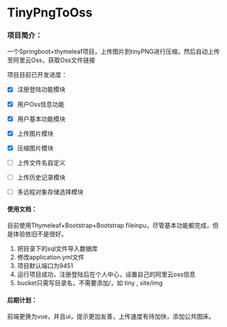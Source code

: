 # TinyPngToOss
### 项目简介：

一个Springboot+thymeleaf项目，上传图片到tinyPNG进行压缩，然后自动上传至阿里云Oss，获取Oss文件链接



项目目前已开发进度：

- [x] 注册登陆功能模块

- [x] 用户Oss信息功能

- [x] 用户基本功能模块

- [x] 上传图片模块

- [x] 压缩图片模块

- [ ] 上传文件名自定义

- [ ] 上传历史记录模块

- [ ] 多远程对象存储选择模块

  

#### 使用文档：

目前使用Thymeleaf+Bootstrap+Bootstrap fileinpu，尽管基本功能都完成，但是体验依旧不是很好。



1. 把目录下的sql文件导入数据库
2. 修改application.yml文件
3. 项目默认端口为9451
4. 运行项目成功，注册登陆后在个人中心，设置自己的阿里云oss信息
5. bucket只需写目录名，不需要添加/，如 tiny ,  site/img



#### 后期计划：

前端更换为vue，并且ui，提示更加友善，上传速度有待加快，添加公共图床。
